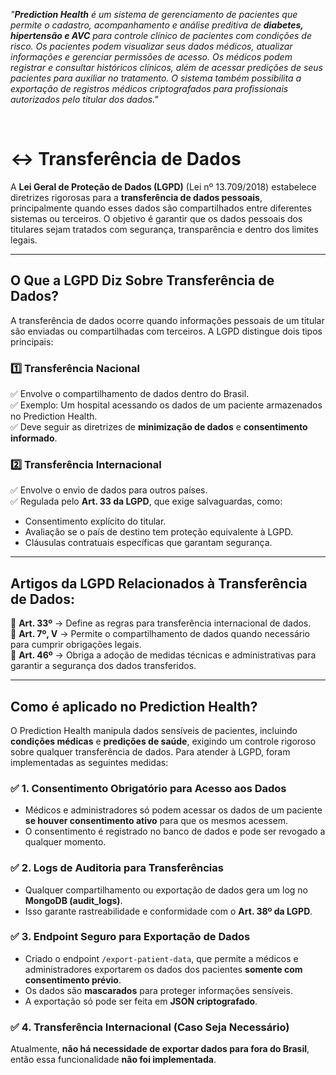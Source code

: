 _"**Prediction Health** é um sistema de gerenciamento de pacientes que permite o cadastro, acompanhamento e análise preditiva de **diabetes, hipertensão e AVC** para controle clínico de pacientes com condições de risco. Os pacientes podem visualizar seus dados médicos, atualizar informações e gerenciar permissões de acesso. Os médicos podem registrar e consultar históricos clínicos, além de acessar predições de seus pacientes para auxiliar no tratamento. O sistema também possibilita a exportação de registros médicos criptografados para profissionais autorizados pelo titular dos dados."_

<br>

# ↔️ Transferência de Dados

A **Lei Geral de Proteção de Dados (LGPD)** (Lei nº 13.709/2018) estabelece diretrizes rigorosas para a **transferência de dados pessoais**, principalmente quando esses dados são compartilhados entre diferentes sistemas ou terceiros. O objetivo é garantir que os dados pessoais dos titulares sejam tratados com segurança, transparência e dentro dos limites legais.

---

## O Que a LGPD Diz Sobre Transferência de Dados?

A transferência de dados ocorre quando informações pessoais de um titular são enviadas ou compartilhadas com terceiros. A LGPD distingue dois tipos principais:

### 1️⃣ Transferência Nacional
✅ Envolve o compartilhamento de dados dentro do Brasil.  
✅ Exemplo: Um hospital acessando os dados de um paciente armazenados no Prediction Health.  
✅ Deve seguir as diretrizes de **minimização de dados** e **consentimento informado**.  

### 2️⃣ Transferência Internacional
✅ Envolve o envio de dados para outros países.  
✅ Regulada pelo **Art. 33 da LGPD**, que exige salvaguardas, como:  
   - Consentimento explícito do titular.  
   - Avaliação se o país de destino tem proteção equivalente à LGPD.  
   - Cláusulas contratuais específicas que garantam segurança.  

---

## Artigos da LGPD Relacionados à Transferência de Dados:
📌 **Art. 33º** → Define as regras para transferência internacional de dados.  
📌 **Art. 7º, V** → Permite o compartilhamento de dados quando necessário para cumprir obrigações legais.  
📌 **Art. 46º** → Obriga a adoção de medidas técnicas e administrativas para garantir a segurança dos dados transferidos.  

---

## **Como é aplicado no Prediction Health?**

O Prediction Health manipula dados sensíveis de pacientes, incluindo **condições médicas** e **predições de saúde**, exigindo um controle rigoroso sobre qualquer transferência de dados. Para atender à LGPD, foram implementadas as seguintes medidas:

### ✅ 1. Consentimento Obrigatório para Acesso aos Dados
- Médicos e administradores só podem acessar os dados de um paciente **se houver consentimento ativo** para que os mesmos acessem.  
- O consentimento é registrado no banco de dados e pode ser revogado a qualquer momento.  

### ✅ 2. Logs de Auditoria para Transferências
- Qualquer compartilhamento ou exportação de dados gera um log no **MongoDB (audit_logs)**.  
- Isso garante rastreabilidade e conformidade com o **Art. 38º da LGPD**.  

### ✅ 3. Endpoint Seguro para Exportação de Dados
- Criado o endpoint `/export-patient-data`, que permite a médicos e administradores exportarem os dados dos pacientes **somente com consentimento prévio**.  
- Os dados são **mascarados** para proteger informações sensíveis.  
- A exportação só pode ser feita em **JSON criptografado**.  

### ✅ 4. Transferência Internacional (Caso Seja Necessário)
Atualmente, **não há necessidade de exportar dados para fora do Brasil**, então essa funcionalidade **não foi implementada**.